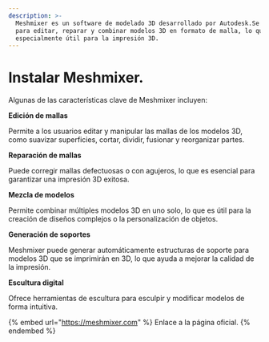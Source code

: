 ```yaml
---
description: >-
  Meshmixer es un software de modelado 3D desarrollado por Autodesk.Se utiliza
  para editar, reparar y combinar modelos 3D en formato de malla, lo que lo hace
  especialmente útil para la impresión 3D.
---
```


# Instalar Meshmixer.

Algunas de las características clave de Meshmixer incluyen:

**Edición de mallas**

Permite a los usuarios editar y manipular las mallas de los modelos 3D, como suavizar superficies, cortar, dividir, fusionar y reorganizar partes.

**Reparación de mallas**

Puede corregir mallas defectuosas o con agujeros, lo que es esencial para garantizar una impresión 3D exitosa.

**Mezcla de modelos**

Permite combinar múltiples modelos 3D en uno solo, lo que es útil para la creación de diseños complejos o la personalización de objetos.

**Generación de soportes**

Meshmixer puede generar automáticamente estructuras de soporte para modelos 3D que se imprimirán en 3D, lo que ayuda a mejorar la calidad de la impresión.

**Escultura digital**

Ofrece herramientas de escultura para esculpir y modificar modelos de forma intuitiva.

{% embed url="https://meshmixer.com" %}
Enlace a la página oficial.
{% endembed %}
